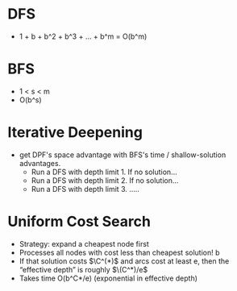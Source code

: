 # DFS
* 1 + b + b^2 + b^3 + ... + b^m = O(b^m)

# BFS 
* 1 < s < m
* O(b^s)

# Iterative Deepening
* get DPF's space advantage with BFS's time / shallow-solution advantages.
    * Run a DFS with depth limit 1. If no solution...
    * Run a DFS with depth limit 2. If no solution...
    * Run a DFS with depth limit 3. .....

# Uniform Cost Search
* Strategy: expand a cheapest node first
* Processes all nodes with cost less than cheapest solution! b
* If that solution costs $\C^(*)$ and arcs cost at least e, then the “effective depth” is roughly $\(C^*)/e$
* Takes time O(b^C*/e) (exponential in effective depth)
